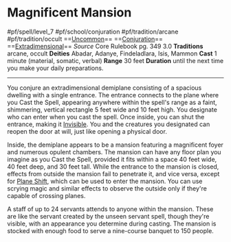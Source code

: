 # Magnificent Mansion
#pf/spell/level_7 #pf/school/conjuration #pf/tradition/arcane #pf/tradition/occult
==[Uncommon](../../../Traits/Uncommon.md)== ==[Conjuration](../../../Traits/Conjuration.md)== ==[Extradimensional](../../../Traits/Extradimensional.md)==
*Source* Core Rulebook pg. 349 3.0
**Traditions** arcane, occult
**Deities** Abadar, Adanye, Findeladlara, Isis, Mammon
**Cast** 1 minute (material, somatic, verbal)
**Range** 30 feet
**Duration** until the next time you make your daily preparations.

---
You conjure an extradimensional demiplane consisting of a spacious dwelling with a single entrance. The entrance connects to the plane where you Cast the Spell, appearing anywhere within the spell's range as a faint, shimmering, vertical rectangle 5 feet wide and 10 feet high. You designate who can enter when you cast the spell. Once inside, you can shut the entrance, making it [Invisible](../../../Conditions/Invisible.md). You and the creatures you designated can reopen the door at will, just like opening a physical door.

Inside, the demiplane appears to be a mansion featuring a magnificent foyer and numerous opulent chambers. The mansion can have any floor plan you imagine as you Cast the Spell, provided it fits within a space 40 feet wide, 40 feet deep, and 30 feet tall. While the entrance to the mansion is closed, effects from outside the mansion fail to penetrate it, and vice versa, except for [Plane Shift](Plane%20Shift.md), which can be used to enter the mansion. You can use scrying magic and similar effects to observe the outside only if they're capable of crossing planes.

A staff of up to 24 servants attends to anyone within the mansion. These are like the servant created by the unseen servant spell, though they're visible, with an appearance you determine during casting. The mansion is stocked with enough food to serve a nine-course banquet to 150 people.